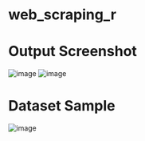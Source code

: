 # web_scraping_r

# Output Screenshot

![image](https://user-images.githubusercontent.com/76128118/161686639-20ba87dc-040f-48c7-8fa6-8d09de721cb3.png)
![image](https://user-images.githubusercontent.com/76128118/161686686-d416baf0-6901-4815-8913-3464bc2f42b2.png)

# Dataset Sample

![image](https://user-images.githubusercontent.com/76128118/161686785-aba5cd7b-523c-44da-990f-33828126d36e.png)
